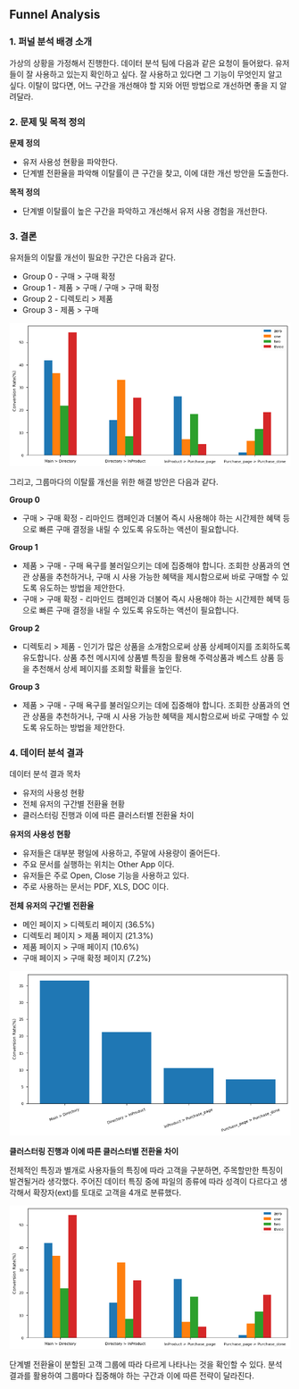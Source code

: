 ## Funnel Analysis

### 1. 퍼널 분석 배경 소개
가상의 상황을 가정해서 진행한다. 데이터 분석 팀에 다음과 같은 요청이 들어왔다. 유저들이 잘 사용하고 있는지 확인하고 싶다. 잘 사용하고 있다면 그 기능이 무엇인지 알고 싶다. 이탈이 많다면, 어느 구간을 개선해야 할 지와 어떤 방법으로 개선하면 좋을 지 알려달라.

### 2. 문제 및 목적 정의
**문제 정의**
* 유저 사용성 현황을 파악한다.
* 단계별 전환율을 파악해 이탈률이 큰 구간을 찾고, 이에 대한 개선 방안을 도출한다.

**목적 정의**
* 단계별 이탈률이 높은 구간을 파악하고 개선해서 유저 사용 경험을 개선한다.

### 3. 결론
유저들의 이탈률 개선이 필요한 구간은 다음과 같다.
* Group 0 - 구매 > 구매 확정
* Group 1 - 제품 > 구매 / 구매 > 구매 확정
* Group 2 - 디렉토리 > 제품
* Group 3 - 제품 > 구매

![Conversion Rate by Group](./Assets/conversionRate1.png)

그리고, 그룹마다의 이탈률 개선을 위한 해결 방안은 다음과 같다.

**Group 0**
* 구매 > 구매 확정 - 리마인드 캠페인과 더불어 즉시 사용해야 하는 시간제한 혜택 등으로 빠른 구매 결정을 내릴 수 있도록 유도하는 액션이 필요합니다.

**Group 1**
* 제품 > 구매 - 구매 욕구를 불러일으키는 데에 집중해야 합니다. 조회한 상품과의 연관 상품을 추천하거나, 구매 시 사용 가능한 혜택을 제시함으로써 바로 구매할 수 있도록 유도하는 방법을 제안한다.
* 구매 > 구매 확정 - 리마인드 캠페인과 더불어 즉시 사용해야 하는 시간제한 혜택 등으로 빠른 구매 결정을 내릴 수 있도록 유도하는 액션이 필요합니다.

**Group 2**
* 디렉토리 > 제품 - 인기가 많은 상품을 소개함으로써 상품 상세페이지를 조회하도록 유도합니다. 상품 추천 메시지에 상품별 특징을 활용해 주력상품과 베스트 상품 등을 추천해서 상세 페이지를 조회할 확률을 높인다.

**Group 3**
* 제품 > 구매 - 구매 욕구를 불러일으키는 데에 집중해야 합니다. 조회한 상품과의 연관 상품을 추천하거나, 구매 시 사용 가능한 혜택을 제시함으로써 바로 구매할 수 있도록 유도하는 방법을 제안한다.

### 4. 데이터 분석 결과
데이터 분석 결과 목차
* 유저의 사용성 현황
* 전체 유저의 구간별 전환율 현황
* 클러스터링 진행과 이에 따른 클러스터별 전환율 차이

**유저의 사용성 현황**
* 유저들은 대부분 평일에 사용하고, 주말에 사용량이 줄어든다.
* 주요 문서를 실행하는 위치는 Other App 이다.
* 유저들은 주로 Open, Close 기능을 사용하고 있다.
* 주로 사용하는 문서는 PDF, XLS, DOC 이다.

**전체 유저의 구간별 전환율**
* 메인 페이지 > 디렉토리 페이지 (36.5%)
* 디렉토리 페이지 > 제품 페이지 (21.3%)
* 제품 페이지 > 구매 페이지 (10.6%)
* 구매 페이지 > 구매 확정 페이지 (7.2%)

![Total Conversion Rate by Group](./Assets/conversionRate2.png)

**클러스터링 진행과 이에 따른 클러스터별 전환율 차이**

전체적인 특징과 별개로 사용자들의 특징에 따라 고객을 구분하면, 주목할만한 특징이 발견될거라 생각했다. 주어진 데이터 특징 중에 파일의 종류에 따라 성격이 다르다고 생각해서 확장자(ext)를 토대로 고객을 4개로 분류했다.

![Conversion Rate by Group](./Assets/conversionRate1.png)

단계별 전환율이 분할된 고객 그룹에 따라 다르게 나타나는 것을 확인할 수 있다. 분석 결과를 활용하여 그룹마다 집중해야 하는 구간과 이에 따른 전략이 달라진다.

